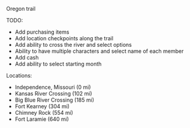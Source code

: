 Oregon trail

TODO:
- Add purchasing items
- Add location checkpoints along the trail
- Add ability to cross the river and select options
- Ability to have multiple characters and select name of each member
- Add cash
- Add ability to select starting month

Locations:

- Independence, Missouri (0 mi)
- Kansas River Crossing (102 mi)
- Big Blue River Crossing (185 mi)
- Fort Kearney (304 mi)
- Chimney Rock (554 mi)
- Fort Laramie (640 mi)
